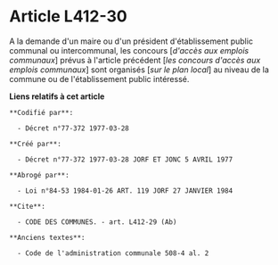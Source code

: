 # Article L412-30

A la demande d'un maire ou d'un président d'établissement public communal ou intercommunal, les concours [*d'accès aux
emplois communaux*] prévus à l'article précédent [*les concours d'accès aux emplois communaux*] sont organisés [*sur le plan
local*] au niveau de la commune ou de l'établissement public intéressé.

**Liens relatifs à cet article**

	**Codifié par**:

	  - Décret n°77-372 1977-03-28

	**Créé par**:

	  - Décret n°77-372 1977-03-28 JORF ET JONC 5 AVRIL 1977

	**Abrogé par**:

	  - Loi n°84-53 1984-01-26 ART. 119 JORF 27 JANVIER 1984

	**Cite**:

	  - CODE DES COMMUNES. - art. L412-29 (Ab)

	**Anciens textes**:

	  - Code de l'administration communale 508-4 al. 2
